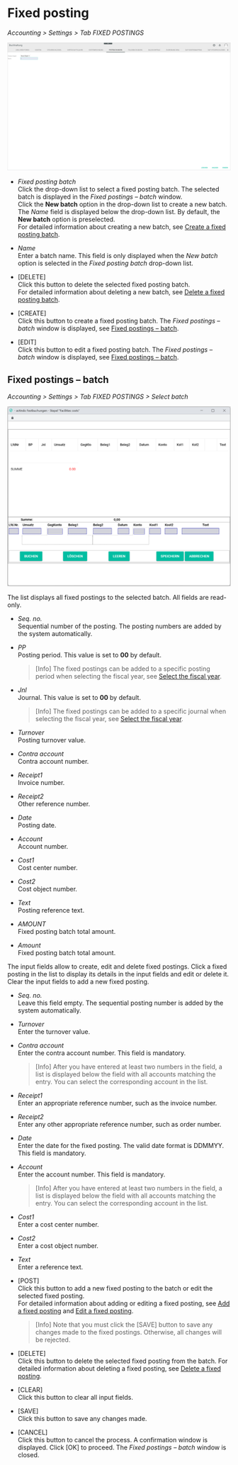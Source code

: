 # Fixed posting

*Accounting > Settings > Tab FIXED POSTINGS*

![Fixed posting](../../Assets/Screenshots/RetailSuiteAccounting/Settings/FixedBookings/CreateFixedBookingBatch.png "[Fixed posting]")

- *Fixed posting batch*  
  Click the drop-down list to select a fixed posting batch. The selected batch is displayed in the *Fixed postings &ndash; batch* window.   
  Click the **New batch** option in the drop-down list to create a new batch. The *Name* field is displayed below the drop-down list. By default, the **New batch** option is preselected.    
  For detailed information about creating a new batch, see [Create a fixed posting batch](../Integration/06_ManageFixedBookings.md#create-a-fixed-posting-batch).

- *Name*  
  Enter a batch name. This field is only displayed when the *New batch* option is selected in the *Fixed posting batch* drop-down list.

- [DELETE]  
  Click this button to delete the selected fixed posting batch.    
  For detailed information about deleting a new batch, see [Delete a fixed posting batch](../Integration/06_ManageFixedBookings.md#delete-a-fixed-posting-batch).

- [CREATE]  
  Click this button to create a fixed posting batch. The *Fixed postings &ndash; batch* window is displayed, see [Fixed postings &ndash; batch](#fixed-posting--batch).

- [EDIT]  
  Click this button to edit a fixed posting batch. The *Fixed postings &ndash; batch* window is displayed, see [Fixed postings &ndash; batch](#fixed-posting--batch).


## Fixed postings &ndash; batch

*Accounting > Settings > Tab FIXED POSTINGS > Select batch*

![Fixed posting batch](../../Assets/Screenshots/RetailSuiteAccounting/Settings/FixedBookings/FixedBookingBatch.png "[Fixed posting batch]")

The list displays all fixed postings to the selected batch. All fields are read-only.    

- *Seq. no.*  
  Sequential number of the posting. The posting numbers are added by the system automatically.

- *PP*  
  Posting period. This value is set to **00** by default.  

  > [Info] The fixed postings can be added to a specific posting period when selecting the fiscal year, see [Select the fiscal year](../Operation/01_SelectFiscalYear.md).

- *Jnl*  
  Journal. This value is set to **00** by default.  

  > [Info] The fixed postings can be added to a specific journal when selecting the fiscal year, see [Select the fiscal year](../Operation/01_SelectFiscalYear.md).

- *Turnover*  
  Posting turnover value.  

- *Contra account*  
  Contra account number.

- *Receipt1*  
  Invoice number.

- *Receipt2*  
  Other reference number.

- *Date*  
  Posting date.

- *Account*  
  Account number.

- *Cost1*  
  Cost center number.

- *Cost2*  
  Cost object number.

- *Text*  
  Posting reference text.

- *AMOUNT*  
  Fixed posting batch total amount.

- *Amount*  
  Fixed posting batch total amount.

[comment]: <> (FH/Fachreviewer: Unterschied zwischen AMOUNT und Amount?)


The input fields allow to create, edit and delete fixed postings. Click a fixed posting in the list to display its details in the input fields and edit or delete it. Clear the input fields to add a new fixed posting.

- *Seq. no.*    
  Leave this field empty. The sequential posting number is added by the system automatically.

- *Turnover*  
  Enter the turnover value.

- *Contra account*  
  Enter the contra account number. This field is mandatory.

  > [Info] After you have entered at least two numbers in the field, a list is displayed below the field with all accounts matching the entry. You can select the corresponding account in the list.

- *Receipt1*  
  Enter an appropriate reference number, such as the invoice number.

- *Receipt2*  
  Enter any other appropriate reference number, such as order number.

- *Date*  
  Enter the date for the fixed posting. The valid date format is DDMMYY. This field is mandatory.

- *Account*  
  Enter the account number. This field is mandatory.  

  > [Info] After you have entered at least two numbers in the field, a list is displayed below the field with all accounts matching the entry. You can select the corresponding account in the list.

- *Cost1*  
  Enter a cost center number.

- *Cost2*  
  Enter a cost object number.

- *Text*  
  Enter a reference text.  


- [POST]  
  Click this button to add a new fixed posting to the batch or edit the selected fixed posting.   
  For detailed information about adding or editing a fixed posting, see [Add a fixed posting](../Integration/06_ManageFixedBookings.md#add-a-fixed-posting) and [Edit a fixed posting](../Integration/06_ManageFixedBookings.md#edit-a-fixed-posting).

  > [Info] Note that you must click the [SAVE] button to save any changes made to the fixed postings. Otherwise, all changes will be rejected.

- [DELETE]  
  Click this button to delete the selected fixed posting from the batch. For detailed information about deleting a fixed posting, see [Delete a fixed posting](../Integration/06_ManageFixedBookings.md#delete-a-fixed-posting).

- [CLEAR]  
  Click this button to clear all input fields.

- [SAVE]  
  Click this button to save any changes made.

- [CANCEL]  
  Click this button to cancel the process. A confirmation window is displayed. Click [OK] to proceed. The *Fixed postings &ndash; batch* window is closed.
